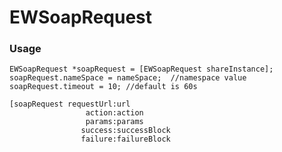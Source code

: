 # EWSoapRequest

### Usage
    EWSoapRequest *soapRequest = [EWSoapRequest shareInstance];
    soapRequest.nameSpace = nameSpace;  //namespace value
    soapRequest.timeout = 10; //default is 60s
    
    [soapRequest requestUrl:url
                     action:action
                     params:params
                    success:successBlock
                    failure:failureBlock
